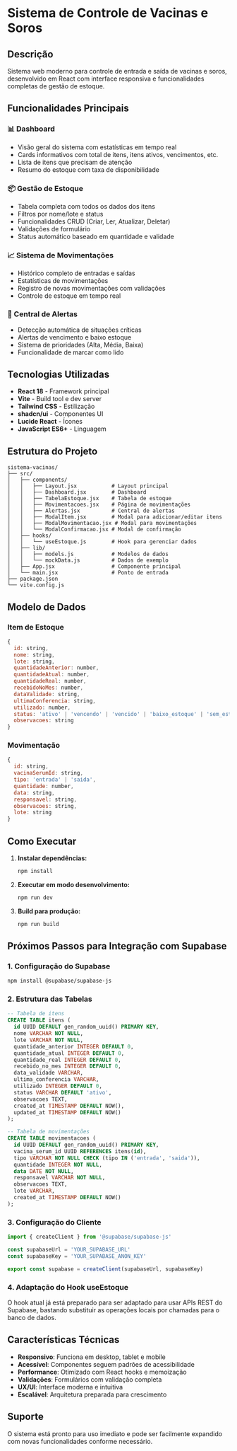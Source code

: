 # Sistema de Controle de Vacinas e Soros

## Descrição
Sistema web moderno para controle de entrada e saída de vacinas e soros, desenvolvido em React com interface responsiva e funcionalidades completas de gestão de estoque.

## Funcionalidades Principais

### 📊 Dashboard
- Visão geral do sistema com estatísticas em tempo real
- Cards informativos com total de itens, itens ativos, vencimentos, etc.
- Lista de itens que precisam de atenção
- Resumo do estoque com taxa de disponibilidade

### 📦 Gestão de Estoque
- Tabela completa com todos os dados dos itens
- Filtros por nome/lote e status
- Funcionalidades CRUD (Criar, Ler, Atualizar, Deletar)
- Validações de formulário
- Status automático baseado em quantidade e validade

### 📈 Sistema de Movimentações
- Histórico completo de entradas e saídas
- Estatísticas de movimentações
- Registro de novas movimentações com validações
- Controle de estoque em tempo real

### 🚨 Central de Alertas
- Detecção automática de situações críticas
- Alertas de vencimento e baixo estoque
- Sistema de prioridades (Alta, Média, Baixa)
- Funcionalidade de marcar como lido

## Tecnologias Utilizadas

- **React 18** - Framework principal
- **Vite** - Build tool e dev server
- **Tailwind CSS** - Estilização
- **shadcn/ui** - Componentes UI
- **Lucide React** - Ícones
- **JavaScript ES6+** - Linguagem

## Estrutura do Projeto

```
sistema-vacinas/
├── src/
│   ├── components/
│   │   ├── Layout.jsx           # Layout principal
│   │   ├── Dashboard.jsx        # Dashboard
│   │   ├── TabelaEstoque.jsx    # Tabela de estoque
│   │   ├── Movimentacoes.jsx    # Página de movimentações
│   │   ├── Alertas.jsx          # Central de alertas
│   │   ├── ModalItem.jsx        # Modal para adicionar/editar itens
│   │   ├── ModalMovimentacao.jsx # Modal para movimentações
│   │   └── ModalConfirmacao.jsx # Modal de confirmação
│   ├── hooks/
│   │   └── useEstoque.js        # Hook para gerenciar dados
│   ├── lib/
│   │   ├── models.js            # Modelos de dados
│   │   └── mockData.js          # Dados de exemplo
│   ├── App.jsx                  # Componente principal
│   └── main.jsx                 # Ponto de entrada
├── package.json
└── vite.config.js
```

## Modelo de Dados

### Item de Estoque
```javascript
{
  id: string,
  nome: string,
  lote: string,
  quantidadeAnterior: number,
  quantidadeAtual: number,
  quantidadeReal: number,
  recebidoNoMes: number,
  dataValidade: string,
  ultimaConferencia: string,
  utilizado: number,
  status: 'ativo' | 'vencendo' | 'vencido' | 'baixo_estoque' | 'sem_estoque',
  observacoes: string
}
```

### Movimentação
```javascript
{
  id: string,
  vacinaSerumId: string,
  tipo: 'entrada' | 'saida',
  quantidade: number,
  data: string,
  responsavel: string,
  observacoes: string,
  lote: string
}
```

## Como Executar

1. **Instalar dependências:**
   ```bash
   npm install
   ```

2. **Executar em modo desenvolvimento:**
   ```bash
   npm run dev
   ```

3. **Build para produção:**
   ```bash
   npm run build
   ```

## Próximos Passos para Integração com Supabase

### 1. Configuração do Supabase
```bash
npm install @supabase/supabase-js
```

### 2. Estrutura das Tabelas
```sql
-- Tabela de itens
CREATE TABLE itens (
  id UUID DEFAULT gen_random_uuid() PRIMARY KEY,
  nome VARCHAR NOT NULL,
  lote VARCHAR NOT NULL,
  quantidade_anterior INTEGER DEFAULT 0,
  quantidade_atual INTEGER DEFAULT 0,
  quantidade_real INTEGER DEFAULT 0,
  recebido_no_mes INTEGER DEFAULT 0,
  data_validade VARCHAR,
  ultima_conferencia VARCHAR,
  utilizado INTEGER DEFAULT 0,
  status VARCHAR DEFAULT 'ativo',
  observacoes TEXT,
  created_at TIMESTAMP DEFAULT NOW(),
  updated_at TIMESTAMP DEFAULT NOW()
);

-- Tabela de movimentações
CREATE TABLE movimentacoes (
  id UUID DEFAULT gen_random_uuid() PRIMARY KEY,
  vacina_serum_id UUID REFERENCES itens(id),
  tipo VARCHAR NOT NULL CHECK (tipo IN ('entrada', 'saida')),
  quantidade INTEGER NOT NULL,
  data DATE NOT NULL,
  responsavel VARCHAR NOT NULL,
  observacoes TEXT,
  lote VARCHAR,
  created_at TIMESTAMP DEFAULT NOW()
);
```

### 3. Configuração do Cliente
```javascript
import { createClient } from '@supabase/supabase-js'

const supabaseUrl = 'YOUR_SUPABASE_URL'
const supabaseKey = 'YOUR_SUPABASE_ANON_KEY'

export const supabase = createClient(supabaseUrl, supabaseKey)
```

### 4. Adaptação do Hook useEstoque
O hook atual já está preparado para ser adaptado para usar APIs REST do Supabase, bastando substituir as operações locais por chamadas para o banco de dados.

## Características Técnicas

- **Responsivo**: Funciona em desktop, tablet e mobile
- **Acessível**: Componentes seguem padrões de acessibilidade
- **Performance**: Otimizado com React hooks e memoização
- **Validações**: Formulários com validação completa
- **UX/UI**: Interface moderna e intuitiva
- **Escalável**: Arquitetura preparada para crescimento

## Suporte

O sistema está pronto para uso imediato e pode ser facilmente expandido com novas funcionalidades conforme necessário.

